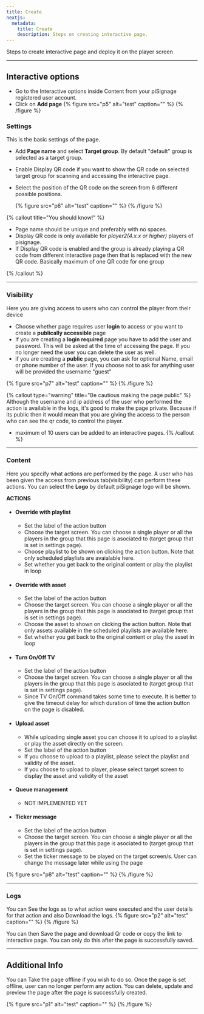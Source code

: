 ```yaml
---
title: Create
nextjs:
  metadata:
    title: Create 
    description: Steps on creating interactive page.
---
```


Steps to create interactive page and deploy it on the player screen

---

## Interactive options

 - Go to the Interactive options inside Content from your piSignage registered user account.
 - Click on **Add page**
   {% figure src="p5" alt="test" caption="" %}  {% /figure %}

 

### Settings
  This is the basic settings of the page.

  - Add **Page name** and select **Target group**. By default "default" group is selected as a target group.
  - Enable Display QR code if you want to show the QR code on selected target group for scanning and accessing the interactive page.
  - Select the position of the QR code on the screen from 6 different possible positions.

       {% figure src="p6" alt="test" caption="" %}  {% /figure %}


{% callout title="You should know!" %}
  - Page name should be unique and preferably with no spaces.
  - Display QR code is only available for *player2(4.x.x or higher)* players of pisignage.
  - If Display QR code is enabled and the group is already playing a QR code from different interactive page then that is replaced with the new QR code. Basically maximum of one QR code for one group

{% /callout %}

---

### Visibility

Here you are giving access to users who can control the player from their device

  - Choose whether page requires user **login** to access or you want to create a **publically accessible** page
  - If you are creating a **login required** page you have to add the user and password. This will be asked at the time of accessing the page. If you no longer need the user you can delete the user as well.
  - if you are creating a **public** page, you can ask for optional Name, email or phone number of the user. If you choose not to ask for anything user will be provided the username "guest"

   {% figure src="p7" alt="test" caption="" %} {% /figure %}

{% callout type="warning" title="Be cautious making the page public" %}
Although the username and ip address of the user who performed the action is available in the logs, it's good to make the page private. Because if its public then it would mean that you are giving the access to the person who can see the qr code, to control the player.
- maximum of 10 users can be added to an interactive pages.
{% /callout %}

---

### Content

Here you specify what actions are performed by the page. A user who has been given the access from previous tab(visibility) can perform these actions. You can select the **Logo** by default piSignage logo will be shown.

**ACTIONS**
  - #### Override with playlist
     - Set the label of the action button
     - Choose the target screen. You can choose a single player or all the players in the group that this page is asociated to (target group that is set in settings page).
     - Choose playlist to be shown on clicking the action button. Note that only scheduled playlists are avaialable here.
     - Set whether you get back to the original content or play the playlist in loop
  - #### Override with asset
     - Set the label of the action button
     - Choose the target screen. You can choose a single player or all the players in the group that this page is asociated to (target group that is set in settings page).
     - Choose the asset to shown on clicking the action button. Note that only assets available in the scheduled playlists are available here.
     - Set whether you get back to the original content or play the asset in loop
  - #### Turn On/Off TV
     - Set the label of the action button
     - Choose the target screen. You can choose a single player or all the players in the group that this page is asociated to (target group that is set in settings page).
     - Since TV On/Off command takes some time to execute. It is better to give the timeout delay for which duration of time the action button on the page is disabled.
  - #### Upload asset
     - While uploading single asset you can choose it to upload to a playlist or play the asset directly on the screen.
     - Set the label of the action button
     - If you choose to upload to a playlist, please select the playlist and validity of the asset.
     - If you choose to upload to player, please select target screen to display the asset and validity of the asset
  - #### Queue management
     - NOT IMPLEMENTED YET
  - #### Ticker message
     - Set the label of the action button
     - Choose the target screen. You can choose a single player or all the players in the group that this page is asociated to (target group that is set in settings page).
     - Set the ticker message to be played on the target screen/s. User can change the message later while using the page
    
   {% figure src="p8" alt="test" caption="" %}  {% /figure %}

---

### Logs
  
  You can See the logs as to what action were executed and the user details for that action and also Download the logs.
   {% figure src="p2" alt="test" caption="" %}  {% /figure %}

You can then Save the page and download Qr code or copy the link to interactive page. You can only do this after the page is successfully saved.

---

## Additional Info

You can Take the page offline if you wish to do so. Once the page is set offline, user can no longer perform any action. You can delete, update and preview the page after the page is successfully created.

   {% figure src="p1" alt="test" caption="" %}  {% /figure %}
